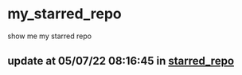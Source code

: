 # my_starred_repo
show me my starred repo

update at 05/07/22 08:16:45 in [starred_repo](./index.html)
---

